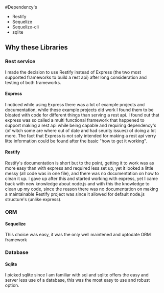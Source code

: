 #Dependency's

* Restify
* Sequelize
* Sequelize-cli
* sqlite

## Why these Libraries

### Rest service
I made the decision to use Restify instead of Express (the two most supported
		frameworks to build a rest api) after long consideration and testing of both
frameworks.
#### Express
I noticed while using Express there was a lot of example projects and
documentation, while these example projects did work I found them to be bloated
with code for different things than serving a rest api. I found out that express
was so called a multi functional framework that happened to support making a rest api
while being capable and requiring dependency's (of witch some are where out of date
		and had seurity issues) of doing a lot more. The fact that Express is not soly
intended for making a rest api verry litte information could be found after the basic
"how to get it working".

#### Restify
Restify's documentation is short but to the point, getting it to work was as
more easy than with express and required less set up, yet it looked a little
messy (all code was in one file), and there was no documentation on how to
clean it up. I gave up after this and started working with express, yet I came
back with new knowledge about node.js and with this the knowledge to clean up my
code, since the reason there was no documentation on making a maintainable Restify
project was since it allowed for default node.js structure's (unlike express).

### ORM

#### Sequelize

This choice was easy, it was the only well maintened and uptodate ORM framework

### Database

#### Sqlite

I picked sqlite since I am familiar with sql and sqlite offers the easy and
server less use of a database, this was the most easy to use and robust option.
